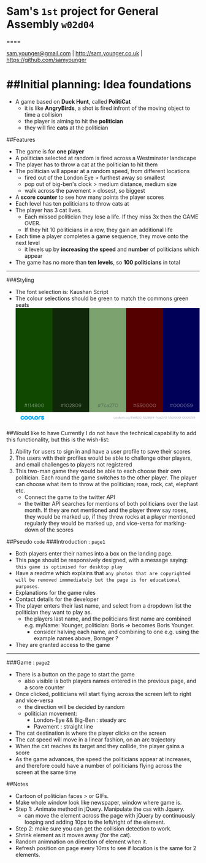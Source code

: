 # Sam's `1st` project for General Assembly `w02d04`
====

<sam.younger@gmail.com> | <http://sam.younger.co.uk> | <https://github.com/samyounger>

##Initial planning: Idea foundations
====

- A game based on **Duck Hunt**, called **PolitiCat**
	* it is like **AngryBirds**, a shot is fired infront of the moving object to time a collision
	* the player is aiming to hit the **politician**
	* they will fire **cats** at the politician

##Features
- The game is for **one player**
- A politician selected at random is fired across a Westminster landscape
- The player has to throw a cat at the politician to hit them
- The politician will appear at a random speed, from different locations
	* fired out of the London Eye > furthest away so smallest
	* pop out of big-ben's clock > medium distance, medium size
	* walk across the pavement > closest, so biggest
- A **score counter** to see how many points the player scores
- Each level has ten politicians to throw cats at
- The player has 3 cat lives.
	*  Each missed politician they lose a life. If they miss 3x then the GAME OVER. 
	*  If they hit 10 politicians in a row, they gain an additional life
- Each time a player completes a game sequence, they move onto the next level
	* it levels up by **increasing the speed** and **number** of politicians which appear
- The game has no more than **ten levels**, so **100  politicians** in total

***

###Styling
- The font selection is: Kaushan Script
- The colour selections should be green to match the commons green seats
![Colour Pallet](images/color-pallet.png "Colour Pallet")

##Would like to have
Currently I do not have the technical capability to add this functionality, but this is the wish-list:

1. Ability for users to sign in and have a user profile to save their scores
2. The users with their profiles would be able to challenge other players, and email challenges to players not registered
3. This two-man game they would be able to each choose their own politician. Each round the game switches to the other player. The player can choose what item to throw at the politician; rose, rock, cat, elephant etc.
	* Connect the game to the twitter API
	* the twitter API searches for mentions of both politicians over the last month. If they are not mentioned and the player threw say roses, they would be marked up, if they threw rocks at a player mentioned regularly they would be marked up, and vice-versa for marking-down of the scores

##Pseudo `code`
###Introduction : `page1`
- Both players enter their names into a box on the landing page. 
- This page should be responsively designed, with a message saying: `this game is optimised for desktop play`
- Have a readme which explains that `any photos that are copyrighted will be removed immmediately but the page is for educational purposes.`
- Explanations for the game rules
- Contact details for the developer
- The player enters their last name, and select from a dropdown list the politician they want to play as.
	* the players last name, and the politicians first name are combined e.g. myName: Younger, politician: Boris => becomes Boris Younger.
		- consider halving each name, and combining to one e.g. using the example names above, Bornger ? 
- They are granted access to the game

***

###Game : `page2`
- There is a button on the page to start the game
	* also visible is both players names entered in the previous page, and a score counter
- Once clicked, politicians will start flying across the screen left to right and vice-versa
	* the direction will be decided by random
	* politician movement:
		- London-Eye && Big-Ben : steady arc
		- Pavement : straight line
- The cat destination is where the player clicks on the screen
- The cat speed will move in a linear fashion, on an arc trajectory
- When the cat reaches its target and they collide, the player gains a score
- As the game advances, the speed the politicians appear at increases, and therefore could have a number of politicians flying across the screen at the same time


##Notes
- Cartoon of politician faces > or GIFs.
- Make whole window look like newspaper, window where game is.
- Step 1: .Animate method in jQuery. Manipulate the css with Jquery.
	* can move the element across the page with jQuery by continuously looping and adding 10px to the left/right of the element.
- Step 2: make sure you can get the collision detection to work.
- Shrink element as it moves away (for the cat).
- Random animnation on direction of element when it.
- Refresh position on page every 10ms to see if location is the same for 2 elements.
